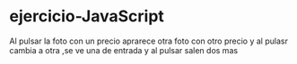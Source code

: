 # ejercicio-JavaScript

Al pulsar la foto con un precio aprarece otra foto con otro precio y
al pulasr cambia a otra ,se ve una de entrada y al pulsar salen dos mas

